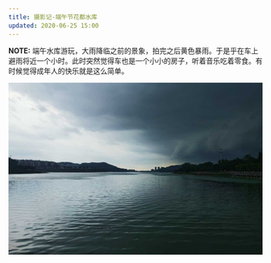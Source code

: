 ```yaml
---
title: 摄影记-端午节花都水库
updated: 2020-06-25 15:00
---
```


**NOTE:** 端午水库游玩，大雨降临之前的景象，拍完之后黄色暴雨。于是乎在车上避雨将近一个小时。此时突然觉得车也是一个小小的房子，听着音乐吃着零食。有时候觉得成年人的快乐就是这么简单。

![花都水库](/photos/IMG_20200625_170800-01.jpg)